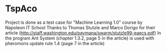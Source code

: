﻿# TspAco
Project is done as a test case for "Machine Learning 1.0" course by Napoleon IT School
Thanks to Thomas Stutzle and Marco Dorigo for their article (http://staff.washington.edu/paymana/swarm/stutzle99-eaecs.pdf)
In the program Ant System (chapter 1.3.2, page 5 in the article) is used with pheromons update rule 1.4 (page 7 in the article)